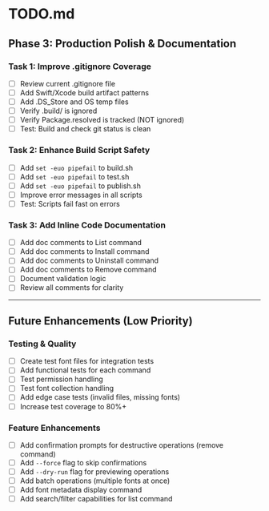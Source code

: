 # TODO.md
<!-- this_file: TODO.md -->

## Phase 3: Production Polish & Documentation

### Task 1: Improve .gitignore Coverage
- [ ] Review current .gitignore file
- [ ] Add Swift/Xcode build artifact patterns
- [ ] Add .DS_Store and OS temp files
- [ ] Verify .build/ is ignored
- [ ] Verify Package.resolved is tracked (NOT ignored)
- [ ] Test: Build and check git status is clean

### Task 2: Enhance Build Script Safety
- [ ] Add `set -euo pipefail` to build.sh
- [ ] Add `set -euo pipefail` to test.sh
- [ ] Add `set -euo pipefail` to publish.sh
- [ ] Improve error messages in all scripts
- [ ] Test: Scripts fail fast on errors

### Task 3: Add Inline Code Documentation
- [ ] Add doc comments to List command
- [ ] Add doc comments to Install command
- [ ] Add doc comments to Uninstall command
- [ ] Add doc comments to Remove command
- [ ] Document validation logic
- [ ] Review all comments for clarity

---

## Future Enhancements (Low Priority)

### Testing & Quality
- [ ] Create test font files for integration tests
- [ ] Add functional tests for each command
- [ ] Test permission handling
- [ ] Test font collection handling
- [ ] Add edge case tests (invalid files, missing fonts)
- [ ] Increase test coverage to 80%+

### Feature Enhancements
- [ ] Add confirmation prompts for destructive operations (remove command)
- [ ] Add `--force` flag to skip confirmations
- [ ] Add `--dry-run` flag for previewing operations
- [ ] Add batch operations (multiple fonts at once)
- [ ] Add font metadata display command
- [ ] Add search/filter capabilities for list command
